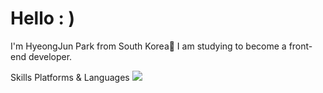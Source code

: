 # Hello : )
I'm HyeongJun Park from South Korea👋 I am studying to become a front-end developer.

Skills
Platforms & Languages
<img src="https://img.shields.io/badge/Android-3DDC84?style=flat-square&logo=Android&logoColor=white"/>
